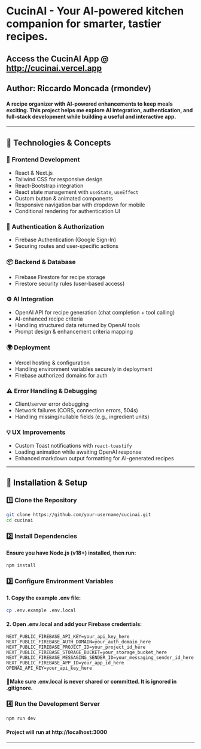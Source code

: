# CucinAI - Your AI-powered kitchen companion for smarter, tastier recipes.
## Access the CucinAI App @ http://cucinai.vercel.app

## Author: Riccardo Moncada (rmondev)

#### A recipe organizer with AI-powered enhancements to keep meals exciting. This project helps me explore AI integration, authentication, and full-stack development while building a useful and interactive app.

---
## 🧠 Technologies & Concepts

### 🔧 **Frontend Development**
- React & Next.js
- Tailwind CSS for responsive design
- React-Bootstrap integration
- React state management with `useState`, `useEffect`
- Custom button & animated components
- Responsive navigation bar with dropdown for mobile
- Conditional rendering for authentication UI

### 🔐 **Authentication & Authorization**
- Firebase Authentication (Google Sign-In)
- Securing routes and user-specific actions

### 📦 **Backend & Database**
- Firebase Firestore for recipe storage
- Firestore security rules (user-based access)

### ⚙️ **AI Integration**
- OpenAI API for recipe generation (chat completion + tool calling)
- AI-enhanced recipe criteria
- Handling structured data returned by OpenAI tools
- Prompt design & enhancement criteria mapping

### 🌍 **Deployment**
- Vercel hosting & configuration
- Handling environment variables securely in deployment
- Firebase authorized domains for auth

### ⚠️ **Error Handling & Debugging**
- Client/server error debugging
- Network failures (CORS, connection errors, 504s)
- Handling missing/nullable fields (e.g., ingredient units)

### 💡 **UX Improvements**
- Custom Toast notifications with `react-toastify`
- Loading animation while awaiting OpenAI response
- Enhanced markdown output formatting for AI-generated recipes

---

## 🚀 Installation & Setup

### **1️⃣ Clone the Repository**
```sh
git clone https://github.com/your-username/cucinai.git
cd cucinai
```

### **2️⃣  Install Dependencies**
#### Ensure you have Node.js (v18+) installed, then run:

```sh
npm install
```
### **3️⃣ Configure Environment Variables**
#### 1. Copy the example .env file:
```sh
cp .env.example .env.local
```

#### 2. Open .env.local and add your Firebase credentials:

```env
NEXT_PUBLIC_FIREBASE_API_KEY=your_api_key_here
NEXT_PUBLIC_FIREBASE_AUTH_DOMAIN=your_auth_domain_here
NEXT_PUBLIC_FIREBASE_PROJECT_ID=your_project_id_here
NEXT_PUBLIC_FIREBASE_STORAGE_BUCKET=your_storage_bucket_here
NEXT_PUBLIC_FIREBASE_MESSAGING_SENDER_ID=your_messaging_sender_id_here
NEXT_PUBLIC_FIREBASE_APP_ID=your_app_id_here
OPENAI_API_KEY=your_api_key_here
```
#### 🚨Make sure .env.local is never shared or committed. It is ignored in .gitignore.

### 4️⃣ Run the Development Server
```sh
npm run dev
```

#### Project will run at http://localhost:3000

---